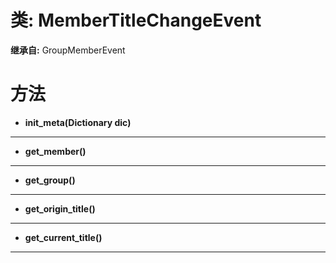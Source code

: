 # 类: MemberTitleChangeEvent  
  
**继承自:** GroupMemberEvent  
  
# 方法 
  
- **init_meta(Dictionary dic)**  
  
---  
  
- **get_member()**  
  
---  
  
- **get_group()**  
  
---  
  
- **get_origin_title()**  
  
---  
  
- **get_current_title()**  
  
---  
  

